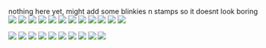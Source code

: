 nothing here yet, might add some blinkies n stamps so it doesnt look boring
![](https://files.catbox.moe/twr4xr.gif) ![](https://files.catbox.moe/vulmno.gif) ![](https://files.catbox.moe/k1o1bd.gif) ![](https://files.catbox.moe/rrsnbi.gif) ![](https://files.catbox.moe/xoxdfh.gif) ![](https://files.catbox.moe/ojvhgl.gif) ![](https://files.catbox.moe/ptplqi.gif) ![](https://files.catbox.moe/7ydfu3.gif) ![](https://files.catbox.moe/z0kvyd.gif) ![](https://files.catbox.moe/gpy40i.gif) ![](https://files.catbox.moe/m20rtj.gifv) ![](https://files.catbox.moe/tav08j.gif)

![](https://files.catbox.moe/57dvzm.gif) ![](https://files.catbox.moe/4os272.png) ![](https://files.catbox.moe/4pg52e.jpg) ![](https://files.catbox.moe/y5ytl1.gif) ![](https://files.catbox.moe/ko4fub.webp) ![](https://files.catbox.moe/nbma26.png) ![](https://files.catbox.moe/m4ypzu.pnj) ![](https://files.catbox.moe/an7uds.pnj) ![](https://files.catbox.moe/3bksvy.png) ![](https://files.catbox.moe/znmp2x.pnj)
